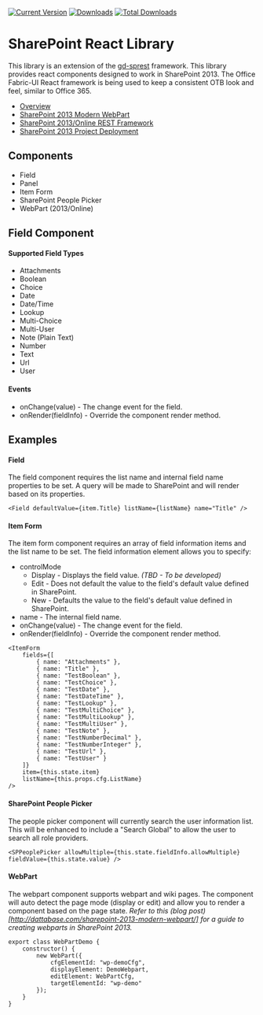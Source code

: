 [![Current Version](https://badge.fury.io/js/gd-sprest-react.svg)](https://www.npmjs.com/package/gd-sprest-react)
[![Downloads](https://img.shields.io/npm/dm/gd-sprest-react.svg)](https://www.npmjs.com/package/gd-sprest-react)
[![Total Downloads](https://img.shields.io/npm/dt/gd-sprest-react.svg)](https://www.npmjs.com/package/gd-sprest-react)

# SharePoint React Library
This library is an extension of the [gd-sprest](https://gunjandatta.github.io/sprest) framework. This library provides react components designed to work in SharePoint 2013. The Office Fabric-UI React framework is being used to keep a consistent OTB look and feel, similar to Office 365.
* [Overview](http://dattabase.com/sharepoint-react-components/)
* [SharePoint 2013 Modern WebPart](http://dattabase.com/sharepoint-2013-modern-webpart)
* [SharePoint 2013/Online REST Framework](https://gunjandatta.github.io/sprest)
* [SharePoint 2013 Project Deployment](http://dattabase.com/sharepoint-2013-project-deployment/)

## Components
* Field
* Panel
* Item Form
* SharePoint People Picker
* WebPart (2013/Online)

## Field Component
#### Supported Field Types
* Attachments
* Boolean
* Choice
* Date
* Date/Time
* Lookup
* Multi-Choice
* Multi-User
* Note (Plain Text)
* Number
* Text
* Url
* User

#### Events
* onChange(value) - The change event for the field.
* onRender(fieldInfo) - Override the component render method.

## Examples
#### Field
The field component requires the list name and internal field name properties to be set. A query will be made to SharePoint and will render based on its properties.
```
<Field defaultValue={item.Title} listName={listName} name="Title" />
```

#### Item Form
The item form component requires an array of field information items and the list name to be set. The field information element allows you to specify:
* controlMode
    * Display - Displays the field value. _(TBD - To be developed)_
    * Edit - Does not default the value to the field's default value defined in SharePoint.
    * New - Defaults the value to the field's default value defined in SharePoint.
* name - The internal field name.
* onChange(value) - The change event for the field.
* onRender(fieldInfo) - Override the component render method.
```
<ItemForm
    fields={[
        { name: "Attachments" },
        { name: "Title" },
        { name: "TestBoolean" },
        { name: "TestChoice" },
        { name: "TestDate" },
        { name: "TestDateTime" },
        { name: "TestLookup" },
        { name: "TestMultiChoice" },
        { name: "TestMultiLookup" },
        { name: "TestMultiUser" },
        { name: "TestNote" },
        { name: "TestNumberDecimal" },
        { name: "TestNumberInteger" },
        { name: "TestUrl" },
        { name: "TestUser" }
    ]}
    item={this.state.item}
    listName={this.props.cfg.ListName}
/>
```

#### SharePoint People Picker
The people picker component will currently search the user information list. This will be enhanced to include a "Search Global" to allow the user to search all role providers.
```
<SPPeoplePicker allowMultiple={this.state.fieldInfo.allowMultiple} fieldValue={this.state.value} />
```

#### WebPart
The webpart component supports webpart and wiki pages. The component will auto detect the page mode (display or edit) and allow you to render a component based on the page state.
_Refer to this (blog post)[http://dattabase.com/sharepoint-2013-modern-webpart/] for a guide to creating webparts in SharePoint 2013._
```
export class WebPartDemo {
    constructor() {
        new WebPart({
            cfgElementId: "wp-demoCfg",
            displayElement: DemoWebpart,
            editElement: WebPartCfg,
            targetElementId: "wp-demo"
        });
    }
}
```